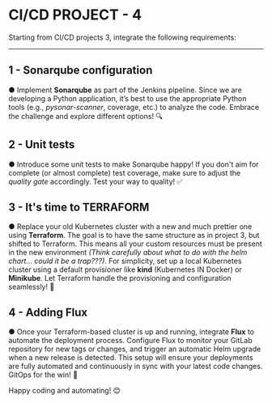 # CI/CD PROJECT - 4

Starting from CI/CD projects 3, integrate the following requirements:

---

## 1 - Sonarqube configuration  
● Implement **Sonarqube** as part of the Jenkins pipeline. Since we are developing a Python application, it’s best to use the appropriate Python tools (e.g., *pysonar-scanner*, coverage, etc.) to analyze the code. Embrace the challenge and explore different options! 🔍

## 2 - Unit tests  
● Introduce some unit tests to make Sonarqube happy! If you don't aim for complete (or almost complete) test coverage, make sure to adjust the *quality gate* accordingly. Test your way to quality! ✅

## 3 - It's time to TERRAFORM  
● Replace your old Kubernetes cluster with a new and much prettier one using **Terraform**. The goal is to have the same structure as in project 3, but shifted to Terraform. This means all your custom resources must be present in the new environment *(Think carefully about what to do with the helm chart... could it be a trap???)*. For simplicity, set up a local Kubernetes cluster using a default provisioner like **kind** (Kubernetes IN Docker) or **Minikube**. Let Terraform handle the provisioning and configuration seamlessly! 🚀

## 4 - Adding Flux  
● Once your Terraform-based cluster is up and running, integrate **Flux** to automate the deployment process. Configure Flux to monitor your GitLab repository for new tags or changes, and trigger an automatic Helm upgrade when a new release is detected. This setup will ensure your deployments are fully automated and continuously in sync with your latest code changes. GitOps for the win! 🔄

Happy coding and automating! 😊
